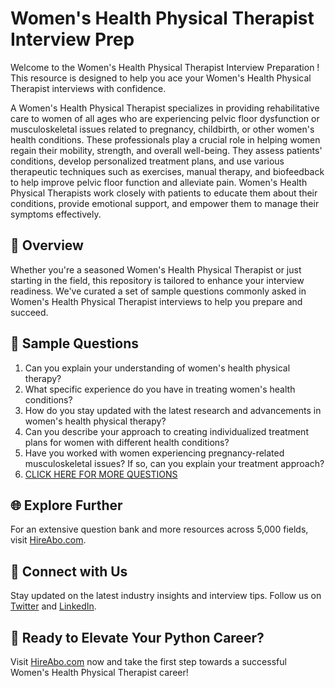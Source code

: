# Women's Health Physical Therapist Interview Prep

Welcome to the Women's Health Physical Therapist Interview Preparation ! This resource is designed to help you ace your Women's Health Physical Therapist interviews with confidence.

A Women's Health Physical Therapist specializes in providing rehabilitative care to women of all ages who are experiencing pelvic floor dysfunction or musculoskeletal issues related to pregnancy, childbirth, or other women's health conditions. These professionals play a crucial role in helping women regain their mobility, strength, and overall well-being. They assess patients' conditions, develop personalized treatment plans, and use various therapeutic techniques such as exercises, manual therapy, and biofeedback to help improve pelvic floor function and alleviate pain. Women's Health Physical Therapists work closely with patients to educate them about their conditions, provide emotional support, and empower them to manage their symptoms effectively.

## 🚀 Overview

Whether you're a seasoned Women's Health Physical Therapist or just starting in the field, this repository is tailored to enhance your interview readiness. We've curated a set of sample questions commonly asked in Women's Health Physical Therapist interviews to help you prepare and succeed.

## 📝 Sample Questions

1. Can you explain your understanding of women's health physical therapy?
2. What specific experience do you have in treating women's health conditions?
3. How do you stay updated with the latest research and advancements in women's health physical therapy?
4. Can you describe your approach to creating individualized treatment plans for women with different health conditions?
5. Have you worked with women experiencing pregnancy-related musculoskeletal issues? If so, can you explain your treatment approach?
6. [CLICK HERE FOR MORE QUESTIONS](https://hireabo.com/job/2_2_15/Womens%20Health%20Physical%20Therapist)

## 🌐 Explore Further

For an extensive question bank and more resources across 5,000 fields, visit [HireAbo.com](https://www.hireabo.com).

## 📱 Connect with Us

Stay updated on the latest industry insights and interview tips. Follow us on [Twitter](https://twitter.com/hireabo) and [LinkedIn](https://www.linkedin.com/in/hire-abo-3609972a8/).

## 🚀 Ready to Elevate Your Python Career?

Visit [HireAbo.com](https://www.hireabo.com) now and take the first step towards a successful Women's Health Physical Therapist career!